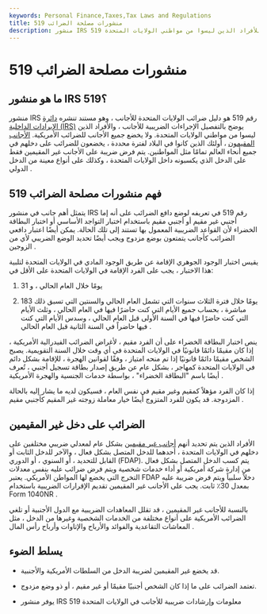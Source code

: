 ```yaml
---
keywords: Personal Finance,Taxes,Tax Laws and Regulations
title: منشورات مصلحة الضرائب 519
description: منشور IRS 519 أو الدليل الضريبي الأمريكي للأجانب هو مستند تابع لمصلحة الضرائب الأمريكية يفصل الإجراءات الضريبية للأفراد الذين ليسوا من مواطني الولايات المتحدة
---
```


# منشورات مصلحة الضرائب 519
## ما هو منشور IRS 519؟

منشور IRS رقم 519 هو دليل ضرائب الولايات المتحدة للأجانب ، وهو مستند تنشره [دائرة الإيرادات الداخلية (IRS)](/irs) يوضح بالتفصيل الإجراءات الضريبية للأجانب ، والأفراد الذين ليسوا من مواطني الولايات المتحدة. ولا يخضع جميع الأجانب للضرائب الأمريكية. [الأجانب المقيمون](/residentalien) ، أولئك الذين كانوا في البلاد لفترة محددة ، يخضعون للضرائب على دخلهم في جميع أنحاء العالم تمامًا مثل المواطنين. يتم فرض ضريبة على الأجانب غير المقيمين فقط على الدخل الذي يكسبونه داخل الولايات المتحدة ، وكذلك على أنواع معينة من الدخل الدولي .

## فهم منشورات مصلحة الضرائب 519

يتمثل أهم جانب في منشور IRS رقم 519 في تعريفه لوضع دافع الضرائب على أنه إما أجنبي غير مقيم أو أجنبي مقيم باستخدام اختبار التواجد الأساسي أو اختبار البطاقة الخضراء لأن القواعد الضريبية المعمول بها تستند إلى تلك الحالة. يمكن أيضًا اعتبار دافعي الضرائب كأجانب يتمتعون بوضع مزدوج ويجب أيضًا تحديد الوضع الضريبي لأي من الزوجين .

يقيس اختبار الوجود الجوهري الإقامة عن طريق الوجود المادي في الولايات المتحدة لتلبية هذا الاختبار ، يجب على الفرد الإقامة في الولايات المتحدة على الأقل في:

1. 31 يومًا خلال العام الحالي ، و

1. 183 يومًا خلال فترة الثلاث سنوات التي تشمل العام الحالي والسنتين التي تسبق ذلك مباشرة ، بحساب جميع الأيام التي كنت حاضرًا فيها في العام الحالي ، وثلث الأيام التي كنت حاضرًا فيها في السنة الأولى قبل العام الحالي ، وسدس الأيام التي كنت فيها حاضراً في السنة الثانية قبل العام الحالي .

ينص اختبار البطاقة الخضراء على أن الفرد مقيم ، لأغراض الضرائب الفيدرالية الأمريكية ، إذا كان مقيمًا دائمًا قانونيًا في الولايات المتحدة في أي وقت خلال السنة التقويمية. يصبح الشخص مقيمًا دائمًا قانونيًا إذا تم منحه امتياز ، وفقًا لقوانين الهجرة ، للإقامة بشكل دائم في الولايات المتحدة كمهاجر ، بشكل عام عن طريق إصدار بطاقة تسجيل أجنبي ، تُعرف أيضًا باسم "البطاقة الخضراء" ، بواسطة خدمات الجنسية والهجرة الأمريكية .

إذا كان الفرد مؤهلاً كمقيم وغير مقيم في نفس العام ، فسيكون لديه ما يشار إليه بالحالة المزدوجة. قد يكون للفرد المتزوج أيضًا خيار معاملة زوجته غير المقيم كأجنبي مقيم .

## الضرائب على دخل غير المقيمين

الأفراد الذين يتم تحديد أنهم [أجانب غير مقيمين](/nonresidentalien) بشكل عام لمعدلي ضريبي مختلفين على دخلهم في الولايات المتحدة ، أحدهما للدخل المتصل بشكل فعال ، والآخر للدخل الثابت أو القابل للتحديد ، أو السنوي ، أو الدوري (FDAP). يتم كسب الدخل المتصل بشكل فعال من إدارة شركة أمريكية أو أداء خدمات شخصية ويتم فرض ضرائب عليه بنفس معدلات التخرج التي يخضع لها المواطن الأمريكي. يعتبر FDAP دخلاً سلبياً ويتم فرض ضريبة عليه بمعدل 30٪ ثابت. يجب على الأجانب غير المقيمين تقديم الإقرارات الضريبية باستخدام Form 1040NR .

بالنسبة للأجانب غير المقيمين ، قد تقلل المعاهدات الضريبية مع الدول الأجنبية أو تلغي الضرائب الأمريكية على أنواع مختلفة من الخدمات الشخصية وغيرها من الدخل ، مثل المعاشات التقاعدية والفوائد والأرباح والإتاوات وأرباح رأس المال .

## يسلط الضوء

- قد يخضع غير المقيمين لضريبة الدخل من السلطات الأمريكية والأجنبية.

- تعتمد الضرائب على ما إذا كان الشخص أجنبيًا مقيمًا أو غير مقيم ، أو ذو وضع مزدوج.

- يوفر منشور IRS 519 معلومات وإرشادات ضريبية للأجانب في الولايات المتحدة

